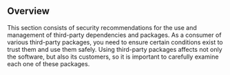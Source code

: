 ## Overview

This section consists of security recommendations for the use and management of third-party dependencies and packages. As a consumer of various third-party packages, you need to ensure certain conditions exist to trust them and use them safely. Using third-party packages affects not only the software, but also its customers, so it is important to carefully examine each one of these packages.

